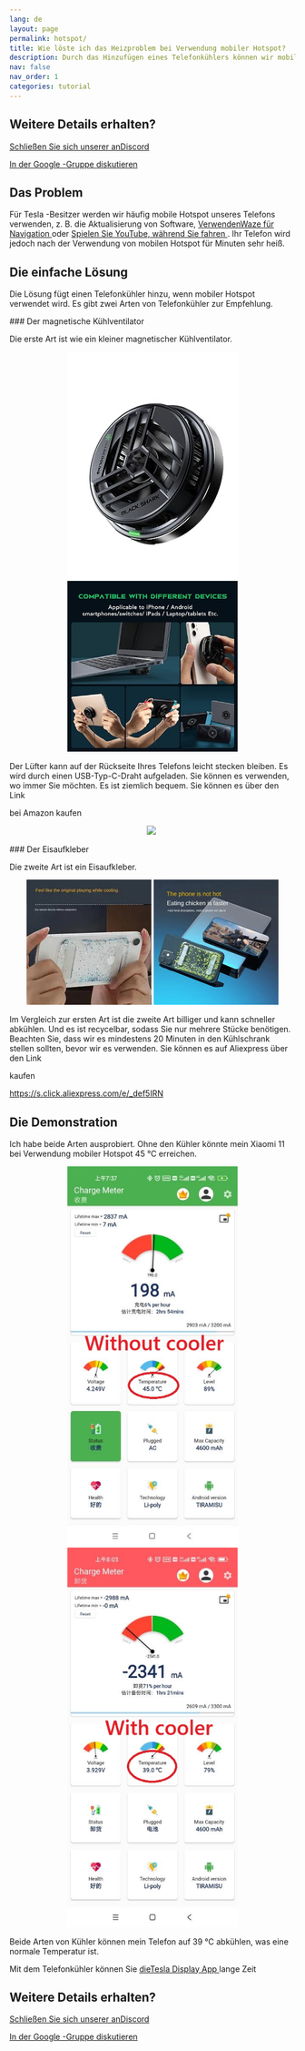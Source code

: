 ```yaml
---
lang: de
layout: page
permalink: hotspot/
title: Wie löste ich das Heizproblem bei Verwendung mobiler Hotspot?
description: Durch das Hinzufügen eines Telefonkühlers können wir mobile Hotspot für lange Zeit verwenden, ohne mir Sorgen um das Überhitzungsproblem zu machen.
nav: false
nav_order: 1
categories: tutorial
---
```

<!-- _pages/hotspot.md -->

## Weitere Details erhalten?
<p> <a href = "https://discord.gg/Tvbs9uWcN9"  Ziel = "_blank" > Schließen Sie sich unserer anDiscord</a> </p>
<p> <a href = "https://groups.google.com/g/tesla-display"  Ziel = "_blank" > In der Google -Gruppe diskutieren </a> </p>

## Das Problem
<p> Für Tesla -Besitzer werden wir häufig mobile Hotspot unseres Telefons verwenden, z. B. die Aktualisierung von Software, <a href = "/waze" > VerwendenWaze für Navigation </a> oder <a href = "/youtube" > Spielen Sie YouTube, während Sie fahren </a>.
Ihr Telefon wird jedoch nach der Verwendung von mobilen Hotspot für Minuten sehr heiß. </P>

## Die einfache Lösung
<p> Die Lösung fügt einen Telefonkühler hinzu, wenn mobiler Hotspot verwendet wird.
Es gibt zwei Arten von Telefonkühler zur Empfehlung. </P>
### Der magnetische Kühlventilator
<p> Die erste Art ist wie ein kleiner magnetischer Kühlventilator. </p>
<p style= "text-align: center;" >
<img src= "/assets/img/mag-cooler.jpg"  alt= "The magnetic cooling fan for phone"  width= "300px" >
<img src= "/assets/img/mag-cooler2.jpg"  alt= "The magnetic cooling fan can be used for various devices"  width= "300px" >
</p>
<p> Der Lüfter kann auf der Rückseite Ihres Telefons leicht stecken bleiben.
Es wird durch einen USB-Typ-C-Draht aufgeladen.
Sie können es verwenden, wo immer Sie möchten. Es ist ziemlich bequem.
Sie können es über den Link </p> bei Amazon kaufen
<p style= "text-align: center;" ><a href= "https://www.amazon.com/Rimoody-Wireless-Carplay-CarPlay-Android/dp/B0C1FW8ZQQ?pd_rd_w=niks7&content-id=amzn1.sym.843cd7db-70d0-4058-b5e7-5ec0360c5a59&pf_rd_p=843cd7db-70d0-4058-b5e7-5ec0360c5a59&pf_rd_r=25ZAJ3099FJCM3JE3BCE&pd_rd_wg=dEwED&pd_rd_r=4a237111-7729-4d01-ae3a-7786ed58d5e9&pd_rd_i=B0C1FW8ZQQ&psc=1&linkCode=li3&tag=blackpill07-20&linkId=c766d690503165e0fd1c49bda3c5feb5&language=en_US&ref_=as_li_ss_il"  target= "_blank" >
<img border= "0"  src= "//ws-na.amazon-adsystem.com/widgets/q?_encoding=UTF8&ASIN=B0C1FW8ZQQ&Format=_SL250_&ID=AsinImage&MarketPlace=US&ServiceVersion=20070822&WS=1&tag=blackpill07-20&language=en_US"  ></a>
<img src= "https://ir-na.amazon-adsystem.com/e/ir?t=blackpill07-20&language=en_US&l=li3&o=1&a=B0C1FW8ZQQ"  width= "1"  height= "1"  border= "0"  alt= ""  style= "border:none !important; margin:0px !important;"  /></p>
### Der Eisaufkleber
<p> Die zweite Art ist ein Eisaufkleber. </p>
<p style= "text-align: center;" >
<img src= "/assets/img/ice-sticker.webp"  alt= "The recyclable ice sticker for phone"  width= "220px" >
<img src= "/assets/img/ice-sticker2.webp"  alt= "The recyclable ice sticker to cool your phone down"  width= "220px" >
</p>
<p> Im Vergleich zur ersten Art ist die zweite Art billiger und kann schneller abkühlen.
Und es ist recycelbar, sodass Sie nur mehrere Stücke benötigen.
Beachten Sie, dass wir es mindestens 20 Minuten in den Kühlschrank stellen sollten, bevor wir es verwenden.
Sie können es auf Aliexpress über den Link </p> kaufen
<p> <a href = "https://s.click.aliexpress.com/e/_DEF5iRN" >https://s.click.aliexpress.com/e/_def5IRN </a> </p>

## Die Demonstration
<p> Ich habe beide Arten ausprobiert.
Ohne den Kühler könnte mein Xiaomi 11 bei Verwendung mobiler Hotspot 45 ℃ erreichen. </P>
<p style= "text-align: center;" >
<img src= "/assets/img/without-cooler.jpg"  alt= "The phone temperature without the phone cooler"  width= "300px" >
<img src= "/assets/img/with-cooler.jpg"  alt= "The phone temperature after using a phone cooler"  width= "300px" >
</p>
<p> Beide Arten von Kühler können mein Telefon auf 39 ℃ abkühlen, was eine normale Temperatur ist. </p>
<p> Mit dem Telefonkühler können Sie <a href = verwenden "/" > dieTesla Display App </a> lange Zeit </p>

## Weitere Details erhalten?
<p> <a href = "https://discord.gg/Tvbs9uWcN9"  Ziel = "_blank" > Schließen Sie sich unserer anDiscord</a> </p>
<p> <a href = "https://groups.google.com/g/tesla-display"  Ziel = "_blank" > In der Google -Gruppe diskutieren </a> </p>

